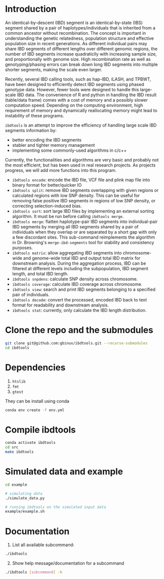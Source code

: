 # Introduction

An identical-by-descent (IBD) segment is an identical-by-state (IBS) segment
shared by a pair of haplotypes/individuals that is inherited from a common ancestor
without recombination. The concept is important in understanding the genetic
relatedness, population structure and effective population size in recent
generations. As different individual pairs may share IBD segments of different
lengths over different genomic regions, the number of IBD segments increase
quadraticlly with increasing sample size, and proportionally with genome size. 
High recombination rate as well as genotyping/phasing errors can break down long
IBD segments into multiple shorter segments, making the scale even larger.

Recently, several IBD calling tools, such as hap-IBD, iLASH, and TPBWT, have
been designed to efficiently detect IBD segments using phased genotype data.
However, fewer tools were designed to handle this large-scale IBD data. The
convenience of R and python in handling the IBD result (table/data frame) comes
with a cost of memory and a possibly slower computation speed. Depending
on the computing environment, high requirement of memory and dynamically
reallocating memory might lead to instability of these programs.

`ibdtools` is an attempt to improve the efficiency of handling large scale IBD
segments information by:
- better encoding the IBD segments
- stabler and tighter memory management 
- implementing some commonly-used algorithms in c/c++

Currently, the functionalities and algorithms are very basic and probably not the
most efficient, but has been used in real research projects. As projects progress,
we will add more functions into this program.

- `ibdtools encode`: encode the IBD file, VCF file and plink map file into
  binary format for better/quicker IO
- `ibdtools split`: remove IBD segments overlapping with given regions or
  calculated regions with low SNP density. This can be useful for removing false
  positive IBD segments in regions of low SNP density, or correcting
  selection-induced bias.
- `ibdtools sort`: sort large IBD files by implementing an external sorting
  algorithm. It must be run before calling `ibdtools merge`.
- `ibdtools merge`: flatten haplotype-pair IBD segments into individual-pair
  IBD segments by merging all IBD segments shared by a pair of individuals when
  they overlap or are separated by a short gap with only a few discordant
  sites. This sub-command reimplements the algorithm in Dr. Browning's
  `merge-ibd-segments` tool for stability and consistency purposes.
- `ibdtools matrix`: allow aggregating IBD segments into chromosome-wide and
  genome-wide total IBD and output total IBD matrix for downstream analysis.
  During the aggregation process, IBD can be filtered at different levels
  including the subpopulation, IBD segment length, and total IBD length.
- `ibdtools snpdens`: calculate SNP density across chromosome.
- `ibdtools coverage`: calculate IBD coverage across chromosome.
- `ibdtools view`: search and print IBD segments belonging to a specified pair of
  individuals.
- `ibdtools decode`: convert the processed, encoded IBD back to text format for
  readability and downstream analysis.
- `ibdtools stat`: currently, only calculate the IBD length distribution.

# Clone the repo and the submodules
```sh
git clone git@github.com:gbinux/ibdtools.git --recurse-submodules
cd ibdtools
```
# Dependencies
1. `htslib`
2. `fmt` 
3. `gtest`

They can be install using conda
```sh
conda env create -f env.yml
```
# Compile ibdtools

```sh
conda activate ibdtools
cd src
make ibdtools
```

# Simulated data and example

```sh
cd example

# simulating data
./simulate_data.py

# running ibdtools on the simulated input data
example/example.sh
```

# Documentation

1. List all available subcommand:
```sh
./ibdtools 
```

2. Show help message/documentation for a subcommand
```sh
./ibdtools [subcommand] -h
```
